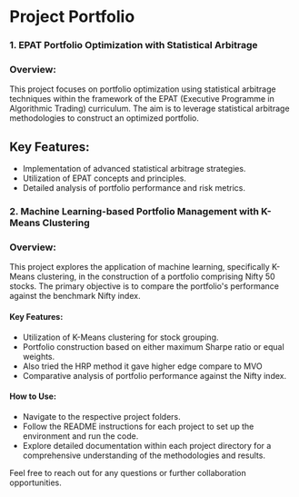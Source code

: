 # Project Portfolio

### 1. EPAT Portfolio Optimization with Statistical Arbitrage
### Overview:
This project focuses on portfolio optimization using statistical arbitrage techniques within the framework of the EPAT (Executive Programme in Algorithmic Trading) curriculum. The aim is to leverage statistical arbitrage methodologies to construct an optimized portfolio.

## Key Features:
* Implementation of advanced statistical arbitrage strategies.
* Utilization of EPAT concepts and principles.
* Detailed analysis of portfolio performance and risk metrics.

### 2. Machine Learning-based Portfolio Management with K-Means Clustering
### Overview:

This project explores the application of machine learning, specifically K-Means clustering, in the construction of a portfolio comprising Nifty 50 stocks. The primary objective is to compare the portfolio's performance against the benchmark Nifty index.

#### Key Features:
* Utilization of K-Means clustering for stock grouping.
* Portfolio construction based on either maximum Sharpe ratio or equal weights.
* Also tried the HRP method it gave higher edge compare to MVO
* Comparative analysis of portfolio performance against the Nifty index.

#### How to Use:

* Navigate to the respective project folders.
* Follow the README instructions for each project to set up the environment and run the code.
* Explore detailed documentation within each project directory for a comprehensive understanding of the methodologies and results.

Feel free to reach out for any questions or further collaboration opportunities.
